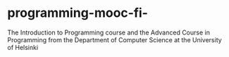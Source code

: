 # programming-mooc-fi-
The Introduction to Programming course and the Advanced Course in Programming from the Department of Computer Science at the University of Helsinki
